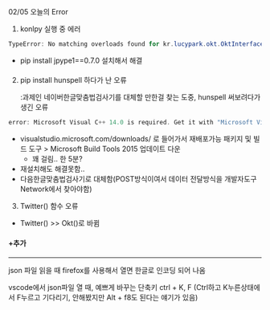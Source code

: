 02/05 오늘의 Error

1. konlpy 실행 중 에러

```powershell
TypeError: No matching overloads found for kr.lucypark.okt.OktInterface.tokenize(list,java.lang.Boolean,java.lang.Boolean), options are: public java.util.List kr.lucypark.okt.OktInterface.tokenize(java.lang.String,java.lang.Boolean,java.lang.Boolean)
```

- pip install  jpype1==0.7.0 설치해서 해결

#### 

2. pip install hunspell 하다가 난 오류

   :과제인 네이버한글맞춤법검사기를 대체할 만한걸 찾는 도중, hunspell 써보려다가 생긴 오류

```powershell
error: Microsoft Visual C++ 14.0 is required. Get it with "Microsoft Visual C++ Build Tools": https://visualstudio.microsoft.com/downloads/
```

- visualstudio.microsoft.com/downloads/ 로 들어가서 재배포가능 패키지 및 빌드 도구 > Microsoft Build Tools 2015 업데이트 다운
  - 꽤 걸림.. 한 5분?
- 재설치해도 해결못함..
- 다음한글맞춤법검사기로 대체함(POST방식이여서 데이터 전달방식을 개발자도구 Network에서 찾아야함)



3. Twitter() 함수 오류

- Twitter() >> Okt()로 바뀜



#### +추가

---

json 파일 읽을 때 firefox를 사용해서 열면 한글로 인코딩 되어 나옴

vscode에서 json파일 열 때, 예쁘게 바꾸는 단축키 ctrl + K, F (Ctrl하고 K누른상태에서 F누르고 기다리기, 안해봤지만 Alt + f8도 된다는 얘기가 있음)




